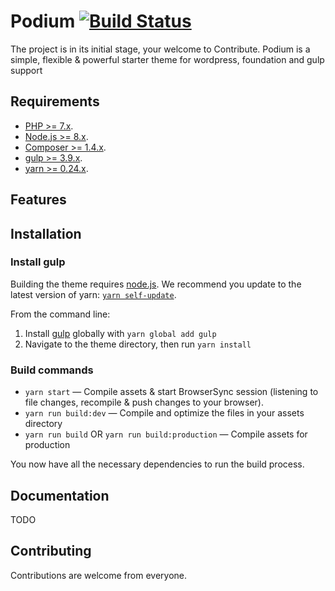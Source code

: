 Podium [![Build Status](https://travis-ci.org/win-site/podium.svg?branch=master)](https://travis-ci.org/win-site/podium)
===
The project is in its initial stage, your welcome to Contribute.
Podium is a simple, flexible & powerful starter theme for wordpress, foundation and gulp support

Requirements
---
- [PHP >= 7.x](http://php.net).
- [Node.js >= 8.x](https://nodejs.org).
- [Composer >= 1.4.x](https://getcomposer.org).
- [gulp >= 3.9.x](http://gulpjs.com).
- [yarn >= 0.24.x](https://yarnpkg.com).

Features
---

Installation
---


### Install gulp

Building the theme requires [node.js](http://nodejs.org/download/). We recommend you update to the latest version of yarn: [`yarn self-update`](https://yarnpkg.com/lang/en/docs/cli/self-update/).

From the command line:

1. Install [gulp](http://gulpjs.com) globally with `yarn global add gulp`
2. Navigate to the theme directory, then run `yarn install`

### Build commands

* `yarn start` — Compile assets & start BrowserSync session (listening to file changes, recompile & push changes to your browser).
* `yarn run build:dev` — Compile and optimize the files in your assets directory
* `yarn run build` OR `yarn run build:production` — Compile assets for production

You now have all the necessary dependencies to run the build process.


## Documentation
TODO

## Contributing

Contributions are welcome from everyone.
